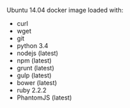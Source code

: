Ubuntu 14.04 docker image loaded with:

- curl
- wget
- git
- python 3.4
- nodejs (latest)
- npm (latest)
- grunt (latest)
- gulp (latest)
- bower (latest)
- ruby 2.2.2
- PhantomJS (latest)